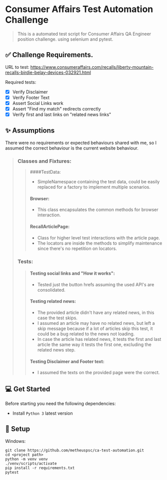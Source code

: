 # Consumer Affairs Test Automation Challenge

> This is a automated test script for Consumer Affairs QA Engineer position challenge. 
> using selenium and pytest.

## ✅ Challenge Requirements.
URL to test: https://www.consumeraffairs.com/recalls/liberty-mountain-recalls-birdie-belay-devices-032921.html

Required tests:
- [x] Verify Disclaimer
- [x] Verify Footer Text
- [x] Assert Social Links work
- [x] Assert "Find my match" redirects correctly
- [x] Verify first and last links on "related news links"

## ✨ Assumptions

There were no requirements or expected behaviours shared with me, so I assumed the correct
behaviour is the current website behaviour.

>### Classes and Fixtures:
>>####TestData:
>>* SimpleNamespace containing the test data, could be easily replaced for a factory to implement multiple scenarios.
>>#### Browser:
>>* This class encapsulates the common methods for browser interaction.
>>#### RecallArticlePage:
>>* Class for higher level test interactions with the article page. 
>>* The locators are inside the methods to simplify maintenance since there's no repetition on locators.
>### Tests:
>>#### Testing social links and "How it works":
>>* Tested just the button hrefs assuming the used API's are consolidated.
>>#### Testing related news:
>>* The provided article didn't have any related news, in this case the test skips.
>>* I assumed an article may have no related news, but left a skip message because if a lot of articles skip this test, it could be a bug related to the news not loading.
>>* In case the article has related news, it tests the first and last article the same way it tests the first one, excluding the related news step.
>>#### Testing Disclaimer and Footer text:
>>* I assumed the texts on the provided page were the correct.



## 💻 Get Started

Before starting you need the following dependencies:
* Install `Python 3` latest version 

## 🚀 Setup

Windows:

```
git clone https://github.com/metheuspsc/ca-test-automation.git
cd <project path>
python -m venv venv
./venv/scripts/activate
pip install -r requirements.txt
pytest
```
